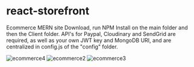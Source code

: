 # react-storefront
Ecommerce MERN site
Download, run NPM Install on the main folder and then the Client folder. API's for Paypal, Cloudinary and SendGrid are required, as well as your own JWT key and MongoDB URI, and are centralized in config.js of the "config" folder.

![ecommerce4](https://user-images.githubusercontent.com/56236726/109374846-2b68f800-786d-11eb-9cbb-5c5a86383528.jpg)
![ecommerce2](https://user-images.githubusercontent.com/56236726/109374770-9c5be000-786c-11eb-9bff-a98b07618c89.jpg)
![ecommerce3](https://user-images.githubusercontent.com/56236726/109374772-9cf47680-786c-11eb-91e7-57532e55f574.jpg)

